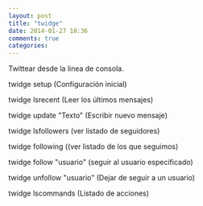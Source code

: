 ```yaml
---
layout: post
title: "twidge"
date: 2014-01-27 18:36
comments: true
categories: 
---
```

Twittear desde la linea de consola. 

twidge setup (Configuración inicial) 

twidge lsrecent (Leer los últimos mensajes) 

twidge update "Texto" (Escribir nuevo mensaje) 

twidge lsfollowers (ver listado de seguidores) 

twidge following ((ver listado de los que seguimos) 

twidge follow "usuario" (seguir al usuario especificado) 

twidge unfollow "usuario" (Dejar de seguir a un usuario) 

twidge lscommands (Listado de acciones)


